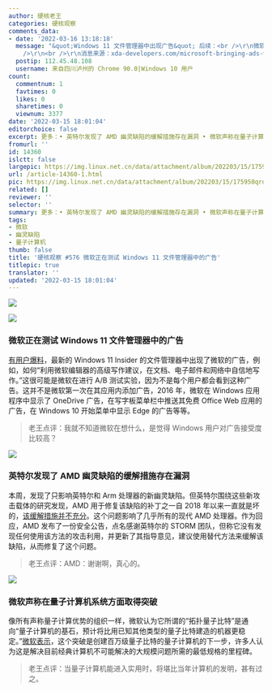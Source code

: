 ```yaml
---
author: 硬核老王
categories: 硬核观察
comments_data:
- date: '2022-03-16 13:18:18'
  message: "&quot;Windows 11 文件管理器中出现广告&quot; 后续：<br />\r\n微软回应称这是一个实验性的横幅，不打算对外发布，并被关闭了。<br
    />\r\n<br />\r\n消息来源：xda-developers.com/microsoft-bringing-ads-windows-11-file-explorer/"
  postip: 112.45.48.108
  username: 来自四川泸州的 Chrome 90.0|Windows 10 用户
count:
  commentnum: 1
  favtimes: 0
  likes: 0
  sharetimes: 0
  viewnum: 3377
date: '2022-03-15 18:01:04'
editorchoice: false
excerpt: 更多：• 英特尔发现了 AMD 幽灵缺陷的缓解措施存在漏洞 • 微软声称在量子计算机系统方面取得突破
fromurl: ''
id: 14360
islctt: false
largepic: https://img.linux.net.cn/data/attachment/album/202203/15/175950qrdddapfvbrods7d.jpg
url: /article-14360-1.html
pic: https://img.linux.net.cn/data/attachment/album/202203/15/175950qrdddapfvbrods7d.jpg.thumb.jpg
related: []
reviewer: ''
selector: ''
summary: 更多：• 英特尔发现了 AMD 幽灵缺陷的缓解措施存在漏洞 • 微软声称在量子计算机系统方面取得突破
tags:
- 微软
- 幽灵缺陷
- 量子计算机
thumb: false
title: '硬核观察 #576 微软正在测试 Windows 11 文件管理器中的广告'
titlepic: true
translator: ''
updated: '2022-03-15 18:01:04'
---
```


![](/data/attachment/album/202203/15/175950qrdddapfvbrods7d.jpg)


![](/data/attachment/album/202203/15/175959vuj8xdzdpuudrffo.jpg)


### 微软正在测试 Windows 11 文件管理器中的广告


[有用户爆料](https://www.bleepingcomputer.com/news/microsoft/microsoft-is-testing-ads-in-the-windows-11-file-explorer/)，最新的 Windows 11 Insider 的文件管理器中出现了微软的广告，例如，如何“利用微软编辑器的高级写作建议，在文档、电子邮件和网络中自信地写作。”这很可能是微软在进行 A/B 测试实验，因为不是每个用户都会看到这种广告。这并不是微软第一次在其应用内添加广告，2016 年，微软在 Windows 应用程序中显示了 OneDrive 广告，在写字板菜单栏中推送其免费 Office Web 应用的广告，在 Windows 10 开始菜单中显示 Edge 的广告等等。



> 
> 老王点评：我就不知道微软在想什么，是觉得 Windows 用户对广告接受度比较高？
> 
> 
> 


![](/data/attachment/album/202203/15/180030y4yj3kgfn9m39839.jpg)


### 英特尔发现了 AMD 幽灵缺陷的缓解措施存在漏洞


本周，发现了只影响英特尔和 Arm 处理器的新幽灵缺陷。但英特尔围绕这些新攻击载体的研究发现，AMD 用于修复该缺陷的补丁之一自 2018 年以来一直就是坏的，[该缓解措施并不充分](https://www.tomshardware.com/news/intel-amd-spectre-v2-vulnerability-mitigation-bug-fix-patch-cpu-security)。这个问题影响了几乎所有的现代 AMD 处理器。作为回应，AMD 发布了一份安全公告，点名感谢英特尔的 STORM 团队，但称它没有发现任何使用该方法的攻击利用，并更新了其指导意见，建议使用替代方法来缓解该缺陷，从而修复了这个问题。



> 
> 老王点评：AMD：谢谢啊，真心的。
> 
> 
> 


![](/data/attachment/album/202203/15/180009d1yjfv4cbyncwafy.jpg)


### 微软声称在量子计算机系统方面取得突破


像所有声称量子计算优势的组织一样，微软认为它所谓的“拓扑量子比特”是通向“量子计算机的基石，预计将比用已知其他类型的量子比特建造的机器更稳定。”[微软表示](https://www.theregister.com/2022/03/14/microsoft_quantum_computing/)，这个突破是创建百万级量子比特的量子计算机的下一步，许多人认为这是解决目前经典计算机不可能解决的大规模问题所需的最低规格的里程碑。



> 
> 老王点评：当量子计算机能进入实用时，将堪比当年计算机的发明，甚有过之。
> 
> 
>